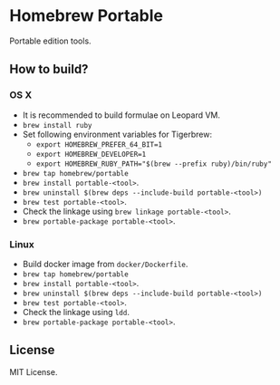 # Homebrew Portable

Portable edition tools.

## How to build?

### OS X

* It is recommended to build formulae on Leopard VM.
* `brew install ruby`
* Set following environment variables for Tigerbrew:
  * `export HOMEBREW_PREFER_64_BIT=1`
  * `export HOMEBREW_DEVELOPER=1`
  * `export HOMEBREW_RUBY_PATH="$(brew --prefix ruby)/bin/ruby"`
* `brew tap homebrew/portable`
* `brew install portable-<tool>`.
* `brew uninstall $(brew deps --include-build portable-<tool>)`
* `brew test portable-<tool>`.
* Check the linkage using `brew linkage portable-<tool>`.
* `brew portable-package portable-<tool>`.

### Linux

* Build docker image from `docker/Dockerfile`.
* `brew tap homebrew/portable`
* `brew install portable-<tool>`.
* `brew uninstall $(brew deps --include-build portable-<tool>)`
* `brew test portable-<tool>`.
* Check the linkage using `ldd`.
* `brew portable-package portable-<tool>`.

## License

MIT License.
